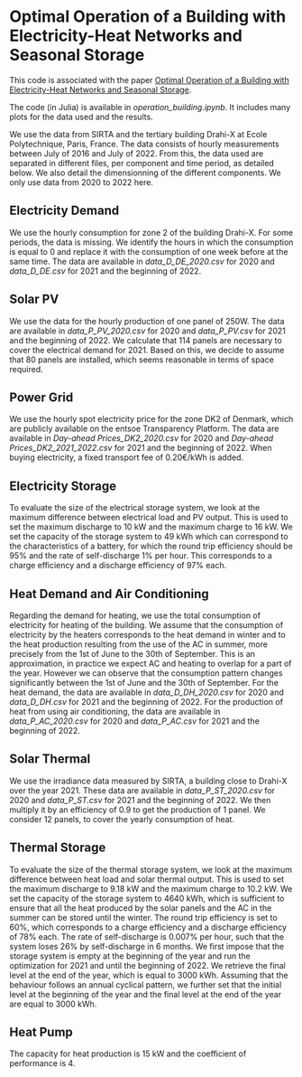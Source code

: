 # Optimal Operation of a Building with Electricity-Heat Networks and Seasonal Storage

This code is associated with the paper [Optimal Operation of a Building with Electricity-Heat Networks and Seasonal Storage](https://arxiv.org/abs/2409.08721).

The code (in Julia) is available in *operation_building.ipynb*. It includes many plots for the data used and the results.

We use the data from SIRTA and the tertiary building Drahi-X at Ecole Polytechnique, Paris, France. The data consists of hourly measurements between July of 2016 and July of 2022. From this, the data used are separated in different files, per component and time period, as detailed below. We also detail the dimensionning of the different components. We only use data from 2020 to 2022 here.

## Electricity Demand
We use the hourly consumption for zone 2 of the building Drahi-X. For some periods, the data is missing. We identify the hours in which the consumption is equal to 0 and replace it with the consumption of one week before at the same time.
The data are available in *data_D_DE_2020.csv* for 2020 and *data_D_DE.csv* for 2021 and the beginning of 2022.

## Solar PV
We use the data for the hourly production of one panel of 250W.
The data are available in *data_P_PV_2020.csv* for 2020 and *data_P_PV.csv* for 2021 and the beginning of 2022.
We calculate that 114 panels are necessary to cover the electrical demand for 2021. Based on this, we decide to assume that 80 panels are installed, which seems reasonable in terms of space required.

## Power Grid
We use the hourly spot electricity price for the zone DK2 of Denmark, which are publicly available on the entsoe Transparency Platform.
The data are available in *Day-ahead Prices_DK2_2020.csv* for 2020 and *Day-ahead Prices_DK2_2021_2022.csv* for 2021 and the beginning of 2022.
When buying electricity, a fixed transport fee of 0.20€/kWh is added.

## Electricity Storage
To evaluate the size of the electrical storage system, we look at the maximum difference between electrical load and PV output. This is used to set the maximum discharge to 10 kW and the maximum charge to 16 kW. We set the capacity of the storage system to 49 kWh which can correspond to the characteristics of a battery, for which the round trip efficiency should be 95% and the rate of self-discharge 1\% per hour. This corresponds to a charge efficiency and a discharge efficiency of 97% each.

## Heat Demand and Air Conditioning
Regarding the demand for heating, we use the total consumption of electricity for heating of the building. We assume that the consumption of electricity by the heaters corresponds to the heat demand in winter and to the heat production resulting from the use of the AC in summer, more precisely from the 1st of June to the 30th of September. This is an approximation, in practice we expect AC and heating to overlap for a part of the year. However we can observe that the consumption pattern changes significantly between the 1st of June and the 30th of September.
For the heat demand, the data are available in *data_D_DH_2020.csv* for 2020 and *data_D_DH.csv* for 2021 and the beginning of 2022.
For the production of heat from using air conditioning, the data are available in *data_P_AC_2020.csv* for 2020 and *data_P_AC.csv* for 2021 and the beginning of 2022.

## Solar Thermal
We use the irradiance data measured by SIRTA, a building close to Drahi-X over the year 2021. 
These data are available in *data_P_ST_2020.csv* for 2020 and *data_P_ST.csv* for 2021 and the beginning of 2022.
We then multiply it by an efficiency of 0.9 to get the production of 1 panel. We consider 12 panels, to cover the yearly consumption of heat.

## Thermal Storage
To evaluate the size of the thermal storage system, we look at the maximum difference between heat load and solar thermal output. This is used to set the maximum discharge to 9.18 kW and the maximum charge to 10.2 kW. We set the capacity of the storage system to 4640 kWh, which is sufficient to ensure that all the heat produced by the solar panels and the AC in the summer can be stored until the winter.
The round trip efficiency is set to 60%, which corresponds to a charge efficiency and a discharge efficiency of 78% each.
The rate of self-discharge is 0.007% per hour, such that the system loses 26% by self-discharge in 6 months.
We first impose that the storage system is empty at the beginning of the year and run the optimization for 2021 and until the beginning of 2022. We retrieve the final level at the end of the year, which is equal to 3000 kWh. Assuming that the behaviour follows an annual cyclical pattern, we further set that the initial level at the beginning of the year and the final level at the end of the year are equal to 3000 kWh. 

## Heat Pump
The capacity for heat production is 15 kW and the coefficient of performance is 4.
